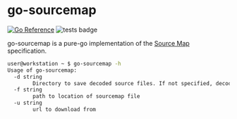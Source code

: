 # go-sourcemap
[![Go Reference](https://pkg.go.dev/badge/github.com/redawl/go-sourcemap.svg)](https://pkg.go.dev/github.com/redawl/go-sourcemap)
![tests badge](https://github.com/redawl/go-sourcemap/actions/workflows/tests.yml/badge.svg)

go-sourcemap is a pure-go implementation of the [Source Map](https://tc39.es/ecma426/) specification.

```bash
user@workstation ~ $ go-sourcemap -h
Usage of go-sourcemap:
  -d string
        Directory to save decoded source files. If not specified, decoded source map will be printed to stdout
  -f string
        path to location of sourcemap file
  -u string
        url to download from
```
